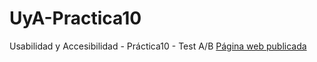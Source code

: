 # UyA-Practica10
Usabilidad y Accesibilidad - Práctica10 - Test A/B
[Página web publicada](https://amps1819.github.io/UyA-Practica10/index.html)
